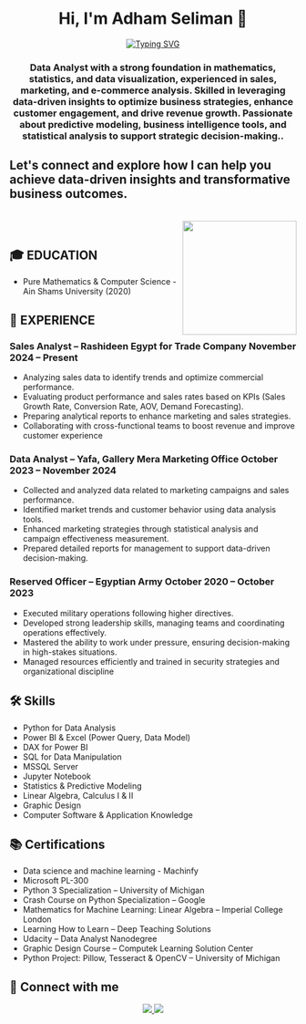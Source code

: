 <h1 align="center">Hi, I'm Adham Seliman 👋</h1>
<p align="center">
  <a href="https://readme-typing-svg.herokuapp.com?font=Vujahday+Script&color=%23876CF7&size=35&height=60&lines=Welcome+to+Adham's+Github+!">
    <img src="https://readme-typing-svg.herokuapp.com?font=Vujahday+Script&color=%23876CF7&size=35&height=60&lines=Welcome+to+Adham's+Github+!" alt="Typing SVG" />
  </a>
</p>

<h3 align="center">Data Analyst with a strong foundation in mathematics, statistics, and data visualization, experienced in sales,
marketing, and e-commerce analysis. Skilled in leveraging data-driven insights to optimize business strategies,
enhance customer engagement, and drive revenue growth. Passionate about predictive modeling, business
intelligence tools, and statistical analysis to support strategic decision-making..</h3>
<h2> Let's connect and explore how I can help you achieve data-driven insights and transformative business outcomes. </h2>
<br>
<img align="right" src="https://user-images.githubusercontent.com/63050133/156676671-d5b2e362-97d4-4404-9447-dd71ddfea82f.gif" width = 200px/>
<br>

## 🎓 EDUCATION

- Pure Mathematics & Computer Science - Ain Shams University (2020)

## 💼 EXPERIENCE
### Sales Analyst – Rashideen Egypt for Trade Company November 2024 – Present
- Analyzing sales data to identify trends and optimize commercial performance.
- Evaluating product performance and sales rates based on KPIs (Sales Growth Rate, Conversion Rate, AOV,
Demand Forecasting).
- Preparing analytical reports to enhance marketing and sales strategies.
- Collaborating with cross-functional teams to boost revenue and improve customer experience
### Data Analyst – Yafa, Gallery Mera Marketing Office October 2023 – November 2024
- Collected and analyzed data related to marketing campaigns and sales performance.
- Identified market trends and customer behavior using data analysis tools.
- Enhanced marketing strategies through statistical analysis and campaign effectiveness measurement.
- Prepared detailed reports for management to support data-driven decision-making.
### Reserved Officer – Egyptian Army October 2020 – October 2023
- Executed military operations following higher directives.
- Developed strong leadership skills, managing teams and coordinating operations effectively.
- Mastered the ability to work under pressure, ensuring decision-making in high-stakes situations.
- Managed resources efficiently and trained in security strategies and organizational discipline

## 🛠 Skills
  - Python for Data Analysis
  - Power BI & Excel (Power Query, Data Model)
  - DAX for Power BI
  - SQL for Data Manipulation
  - MSSQL Server
  - Jupyter Notebook
  - Statistics & Predictive Modeling
  - Linear Algebra, Calculus I & II
  - Graphic Design
  - Computer Software & Application Knowledge

## 📚 Certifications
-  Data science and machine learning - Machinfy
-  Microsoft PL-300
-  Python 3 Specialization – University of Michigan
-  Crash Course on Python Specialization – Google
-  Mathematics for Machine Learning: Linear Algebra – Imperial College London
-  Learning How to Learn – Deep Teaching Solutions
-  Udacity – Data Analyst Nanodegree
-  Graphic Design Course – Computek Learning Solution Center
-  Python Project: Pillow, Tesseract & OpenCV – University of Michigan
## 📩 Connect with me
<p align="center">
  <a href="mailto:asoliman548@gmail.com" title="Gmail">
    <img src="https://img.shields.io/badge/gmail-%23F05033.svg?style=for-the-badge&logo=gmail&logoColor=white"/>
  </a>
  <a href="https://www.linkedin.com/in/adhamseliman" title="LinkedIn">
    <img src="https://img.shields.io/badge/linkedin-%230077B5.svg?style=for-the-badge&logo=linkedin&logoColor=white"/>
  </a>
</p>
  
